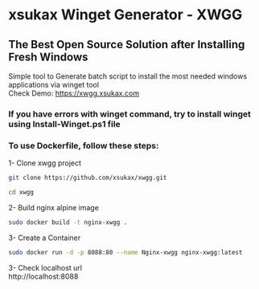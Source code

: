 # xsukax Winget Generator - XWGG
## The Best Open Source Solution after Installing Fresh Windows
Simple tool to Generate batch script to install the most needed windows applications via winget tool<br />
Check Demo: https://xwgg.xsukax.com
### If you have errors with winget command, try to install winget using Install-Winget.ps1 file
### To use Dockerfile, follow these steps:
1- Clone xwgg project
```sh
git clone https://github.com/xsukax/xwgg.git
```
```sh
cd xwgg
```
2- Build nginx alpine image
```sh
sudo docker build -t nginx-xwgg .
```
3- Create a Container
```sh
sudo docker run -d -p 8088:80 --name Nginx-xwgg nginx-xwgg:latest
```
3- Check localhost url<br/>
http://localhost:8088<br />
<br />
